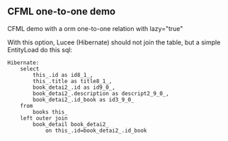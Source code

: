 ## CFML one-to-one demo
CFML demo with a orm one-to-one relation with lazy="true"

With this option, Lucee (Hibernate) should not join the table, but a simple EntityLoad do this sql:

```
Hibernate:
    select
        this_.id as id8_1_,
        this_.title as title8_1_,
        book_detai2_.id as id9_0_,
        book_detai2_.description as descript2_9_0_,
        book_detai2_.id_book as id3_9_0_
    from
        books this_
    left outer join
        book_detail book_detai2_
            on this_.id=book_detai2_.id_book
```
